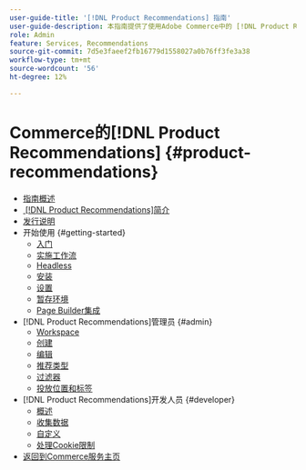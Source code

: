 ```yaml
---
user-guide-title: '[!DNL Product Recommendations] 指南'
user-guide-description: 本指南提供了使用Adobe Commerce中的 [!DNL Product Recommendations] 的详细说明。
role: Admin
feature: Services, Recommendations
source-git-commit: 7d5e3faeef2fb16779d1558027a0b76ff3fe3a38
workflow-type: tm+mt
source-wordcount: '56'
ht-degree: 12%

---
```


# Commerce的[!DNL Product Recommendations] {#product-recommendations}

- [指南概述](guide-overview.md)
- [&#x200B; [!DNL Product Recommendations]简介](overview.md)
- [发行说明](release-notes.md)
- 开始使用 {#getting-started}
   - [入门](onboarding.md)
   - [实施工作流](implementation-workflow.md)
   - [Headless](headless.md)
   - [安装](install-configure.md)
   - [设置](settings.md)
   - [暂存环境](staging-environment.md)
   - [Page Builder集成](page-builder.md)
- [!DNL Product Recommendations]管理员 {#admin}
   - [Workspace](workspace.md)
   - [创建](create.md)
   - [编辑](edit.md)
   - [推荐类型](type.md)
   - [过滤器](filters.md)
   - [投放位置和标签](placement.md)
- [!DNL Product Recommendations]开发人员 {#developer}
   - [概述](development-overview.md)
   - [收集数据](events.md)
   - [自定义](customize.md)
   - [处理Cookie限制](setting-cookie.md)
- [返回到Commerce服务主页](https://experienceleague.adobe.com/docs/commerce/user-guides/home.html?lang=zh-Hans)
